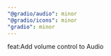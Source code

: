 ```yaml
---
"@gradio/audio": minor
"@gradio/icons": minor
"gradio": minor
---
```


feat:Add volume control to Audio

